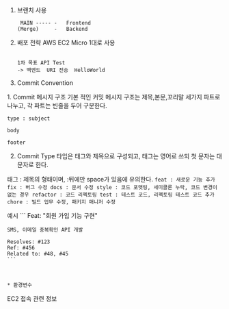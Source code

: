 
1. 브랜치 사용			
    ```	
     MAIN ----- -	Frontend
    (Merge)	    -	Backend
    ```	
         
2. 배포 전략	AWS EC2 Micro 1대로 사용		
    ``` 
    
    1차 목표 API Test  
    -> 백엔드	URI 전송	HelloWorld
	  ```	
      
3. Commit Convention

  1\. Commit 메시지 구조
  기본 적인 커밋 메시지 구조는 제목,본문,꼬리말 세가지 파트로 나누고, 각 파트는 빈줄을 두어 구분한다.
  ```
  type : subject

  body 

  footer
  ```
  2. Commit Type
  타입은 태그와 제목으로 구성되고, 태그는 영어로 쓰되 첫 문자는 대문자로 한다.

  태그 : 제목의 형태이며, :뒤에만 space가 있음에 유의한다.
    ```
    feat : 새로운 기능 추가
    fix : 버그 수정
    docs : 문서 수정
    style : 코드 포맷팅, 세미콜론 누락, 코드 변경이 없는 경우
    refactor : 코드 리펙토링
    test : 테스트 코드, 리펙토링 테스트 코드 추가
    chore : 빌드 업무 수정, 패키지 매니저 수정
    ```
    
  예시
    ```
    Feat: "회원 가입 기능 구현"

    SMS, 이메일 중복확인 API 개발

    Resolves: #123
    Ref: #456
    Related to: #48, #45
    ```


      
	* 환경변수 	
   EC2 접속 관련 정보	
